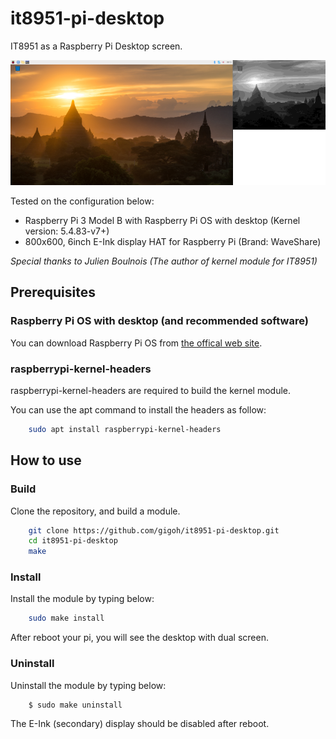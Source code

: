 # it8951-pi-desktop

IT8951 as a Raspberry Pi Desktop screen.

![Screenshot](screenshot.png)

Tested on the configuration below:
- Raspberry Pi 3 Model B with Raspberry Pi OS with desktop (Kernel version: 5.4.83-v7+)
- 800x600, 6inch E-Ink display HAT for Raspberry Pi (Brand: WaveShare)

*Special thanks to Julien Boulnois (The author of kernel module for IT8951)*

## Prerequisites

### Raspberry Pi OS with desktop (and recommended software)

You can download Raspberry Pi OS from [the offical web site](https://www.raspberrypi.org/software/operating-systems/#raspberry-pi-os-32-bit).

### raspberrypi-kernel-headers

raspberrypi-kernel-headers are required to build the kernel module.

You can use the apt command to install the headers as follow:

```bash
	sudo apt install raspberrypi-kernel-headers
```

## How to use

### Build

Clone the repository, and build a module.

```bash
	git clone https://github.com/gigoh/it8951-pi-desktop.git
	cd it8951-pi-desktop
	make
```

### Install

Install the module by typing below:

```bash
	sudo make install
``` 

After reboot your pi, you will see the desktop with dual screen.

### Uninstall

Uninstall the module by typing below:

```bash
	$ sudo make uninstall
```

The E-Ink (secondary) display should be disabled after reboot.